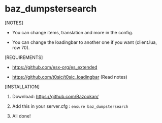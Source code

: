 # baz_dumpstersearch

[NOTES]

* You can change items, translation and more in the config.

* You can change the loadingbar to another one if you want (client.lua, row 70).

[REQUIREMENTS]
  
* https://github.com/esx-org/es_extended

* https://github.com/t0sic/t0sic_loadingbar (Read notes)

[INSTALLATION]

1) Download: https://github.com/Bazookan/

2) Add this in your server.cfg :
``ensure baz_dumpstersearch``

3) All done!